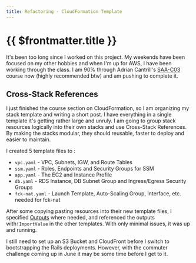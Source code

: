 ```yaml
---
title: Refactoring - CloudFormation Template
---
```


# {{ $frontmatter.title }}

It's been too long since I worked on this project. My weekends have been focused on my other hobbies and when I'm up for
AWS, I have been working through the class. I am 90% through Adrian Cantrill's [SAA-C03](https://learn.cantrill.io/p/aws-certified-solutions-architect-associate-saa-c03)
course now (highly recommended btw) and am pushing to complete it.

## Cross-Stack References

I just finished the course section on CloudFormation, so I am organizing my stack template and writing a short post. I have 
everything in a single template it's getting rather large and unruly. I am going to group stack resources logically into 
their own stacks and use Cross-Stack References. By making the stacks modular, they should reusable, faster to deploy and 
easier to maintain.

I created 5 template files to :

* `vpc.yaml` - VPC, Subnets, IGW, and Route Tables
* `ssm.yaml` - Roles, Endpoints and Security Groups for SSM
* `app.yaml` - The EC2 and Instance Profile
* `db.yaml` - RDS Instance, DB Subnet Group and Ingress/Egress Security Groups
* `fck-nat.yaml` - Launch Template, Auto-Scaling Group, Interface, etc. needed for fck-nat

After some copying pasting resources into their new template files, I specified [Outputs](https://docs.aws.amazon.com/AWSCloudFormation/latest/UserGuide/outputs-section-structure.html) 
where needed, and referenced the outputs with`!ImportValue` in the other templates. With only minimal issues, it was
up and running.

I still need to set up an S3 Bucket and CloudFront before I switch to bootstrapping the Rails deployments. 
However, with the commuter challenge coming up in June it may be some time before I get to it.